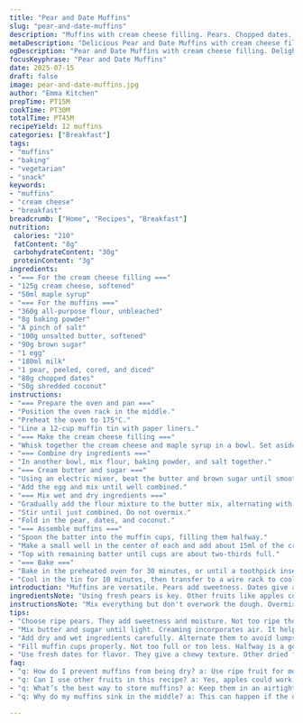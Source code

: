```yaml
---
title: "Pear and Date Muffins"
slug: "pear-and-date-muffins"
description: "Muffins with cream cheese filling. Pears. Chopped dates. A twist with coconut flakes. Sweet and moist texture. Cheese mixture adds creaminess. Good breakfast or snack option. Simple ingredients with good flavors. Fairly quick to make."
metaDescription: "Delicious Pear and Date Muffins with cream cheese filling. Sweet, moist, and perfect for breakfast or snack. Quick and simple recipe."
ogDescription: "Pear and Date Muffins with cream cheese filling. Delightful blend of flavors. Great for breakfast or as a snack. Quick and easy to make."
focusKeyphrase: "Pear and Date Muffins"
date: 2025-07-15
draft: false
image: pear-and-date-muffins.jpg
author: "Emma Kitchen"
prepTime: PT15M
cookTime: PT30M
totalTime: PT45M
recipeYield: 12 muffins
categories: ["Breakfast"]
tags:
- "muffins"
- "baking"
- "vegetarian"
- "snack"
keywords:
- "muffins"
- "cream cheese"
- "breakfast"
breadcrumb: ["Home", "Recipes", "Breakfast"]
nutrition: 
 calories: "210"
 fatContent: "8g"
 carbohydrateContent: "30g"
 proteinContent: "3g"
ingredients:
- "=== For the cream cheese filling ==="
- "125g cream cheese, softened"
- "50ml maple syrup"
- "=== For the muffins ==="
- "360g all-purpose flour, unbleached"
- "8g baking powder"
- "A pinch of salt"
- "100g unsalted butter, softened"
- "90g brown sugar"
- "1 egg"
- "180ml milk"
- "1 pear, peeled, cored, and diced"
- "80g chopped dates"
- "50g shredded coconut"
instructions:
- "=== Prepare the oven and pan ==="
- "Position the oven rack in the middle."
- "Preheat the oven to 175°C."
- "Line a 12-cup muffin tin with paper liners."
- "=== Make the cream cheese filling ==="
- "Whisk together the cream cheese and maple syrup in a bowl. Set aside."
- "=== Combine dry ingredients ==="
- "In another bowl, mix flour, baking powder, and salt together."
- "=== Cream butter and sugar ==="
- "Using an electric mixer, beat the butter and brown sugar until smooth."
- "Add the egg and mix until well combined."
- "=== Mix wet and dry ingredients ==="
- "Gradually add the flour mixture to the butter mix, alternating with milk."
- "Stir until just combined. Do not overmix."
- "Fold in the pear, dates, and coconut."
- "=== Assemble muffins ==="
- "Spoon the batter into the muffin cups, filling them halfway."
- "Make a small well in the center of each and add about 15ml of the cream cheese mix."
- "Top with remaining batter until cups are about two-thirds full."
- "=== Bake ==="
- "Bake in the preheated oven for 30 minutes, or until a toothpick inserted in the center comes out clean."
- "Cool in the tin for 10 minutes, then transfer to a wire rack to cool completely."
introduction: "Muffins are versatile. Pears add sweetness. Dates give a chewy texture. A creamy filling makes it interesting. Coconut flakes bring a hint of tropical flavor. Great for breakfast, brunch, or snacking. Just mix dry and wet ingredients. Fill the cups. Pour in some cream cheese. Bake until golden."
ingredientsNote: "Using fresh pears is key. Other fruits like apples could work. Adjust sugar based on fruit sweetness. For vegan options, consider plant-based cream cheese. Different sweeteners like agave could replace maple syrup. Coconut adds flavor and a bit of chew."
instructionsNote: "Mix everything but don't overwork the dough. Overmixing can lead to dense muffins. Remember to creamed butter and sugar until light. Fill cups evenly for consistent baking. The cooling time is important to set the muffins. Store leftovers in an airtight container. They can be frozen as well."
tips:
- "Choose ripe pears. They add sweetness and moisture. Not too ripe though. They can be mushy. Aim for firm but ripe. Chop them small. Even distribution is key."
- "Mix butter and sugar until light. Creaming incorporates air. It helps muffins rise. Don’t skimp on this. The fluffy texture depends on it. Patience is essential here."
- "Add dry and wet ingredients carefully. Alternate them to avoid lumps. Stir until just combined. If overmixed, they become dense. Aim for smooth batter but keep it light."
- "Fill muffin cups properly. Not too full or too less. Halfway is a good start. Then add cream cheese filling. Cover with more batter. Even rise matters for cooking."
- "Use fresh dates for flavor. They give a chewy texture. Other dried fruits could work. Adjust sweetness accordingly. Coconut flakes are optional. Try mixing flavors."
faq:
- "q: How do I prevent muffins from being dry? a: Use ripe fruit for moisture. Don't overbake. This leads to a dry texture. Timing is crucial. Also, consider adding yogurt."
- "q: Can I use other fruits in this recipe? a: Yes, apples could work too. Adjust sugar to fit different sweetness. Experiment with berries as well. They offer a unique taste."
- "q: What’s the best way to store muffins? a: Keep them in an airtight container. They last a few days. Can freeze them too. Thaw in the fridge before enjoying again."
- "q: Why do my muffins sink in the middle? a: This can happen if the dough is too wet. Also, ensure the oven is at the right temperature. Too much rising agent can cause sinking."

---
```

